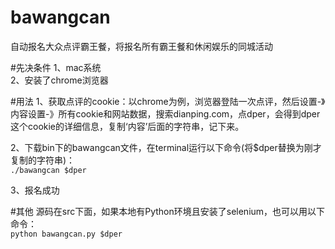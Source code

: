 # bawangcan
自动报名大众点评霸王餐，将报名所有霸王餐和休闲娱乐的同城活动

#先决条件
1、mac系统  
2、安装了chrome浏览器

#用法
1、获取点评的cookie：以chrome为例，浏览器登陆一次点评，然后设置-》内容设置-》所有cookie和网站数据，搜索dianping.com，点dper，会得到dper这个cookie的详细信息，复制‘内容’后面的字符串，记下来。

2、下载bin下的bawangcan文件，在terminal运行以下命令(将$dper替换为刚才复制的字符串)：  
`./bawangcan $dper`

3、报名成功

#其他
源码在src下面，如果本地有Python环境且安装了selenium，也可以用以下命令：  
`python bawangcan.py $dper`
